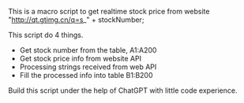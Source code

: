 This is a macro script to get realtime stock price from website "http://qt.gtimg.cn/q=s_" + stockNumber;

This script do 4 things. 
- Get stock number from the table, A1:A200
- Get stock price info from website API
- Processing strings received from web API
- Fill the processed info into table B1:B200

Build this script under the help of ChatGPT with little code experience.

